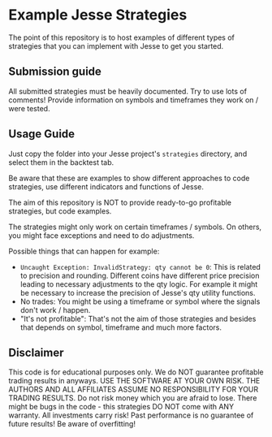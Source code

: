 # Example Jesse Strategies

The point of this repository is to host examples of different types of strategies that you can implement with Jesse to get you started. 

## Submission guide

All submitted strategies must be heavily documented. Try to use lots of comments! 
Provide information on symbols and timeframes they work on / were tested.


## Usage Guide
Just copy the folder into your Jesse project's `strategies` directory, and select them in the backtest tab.

Be aware that these are examples to show different approaches to code strategies, use different indicators and functions of Jesse.

The aim of this repository is NOT to provide ready-to-go profitable strategies, but code examples.

The strategies might only work on certain timeframes / symbols. On others, you might face exceptions and need to do adjustments.

Possible things that can happen for example: 
- `Uncaught Exception: InvalidStrategy: qty cannot be 0`: This is related to precision and rounding. Different coins have different price precision leading to necessary adjustments to the qty logic. For example it might be necessary to increase the precision of Jesse's qty utility functions. 
- No trades: You might be using a timeframe or symbol where the signals don't work / happen.
- "It's not profitable": That's not the aim of those strategies and besides that depends on symbol, timeframe and much more factors. 


## Disclaimer

This code is for educational purposes only. We do NOT guarantee profitable trading results in anyways. USE THE SOFTWARE AT YOUR OWN RISK. THE AUTHORS AND ALL AFFILIATES ASSUME NO RESPONSIBILITY FOR YOUR TRADING RESULTS. Do not risk money which you are afraid to lose. There might be bugs in the code - this strategies DO NOT come with ANY warranty. All investments carry risk! Past performance is no guarantee of future results! Be aware of overfitting!

